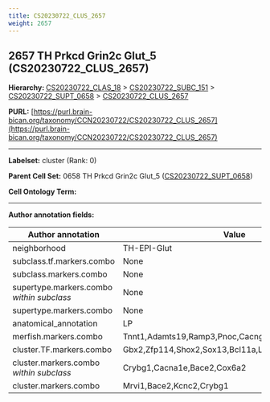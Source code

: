 ```yaml
---
title: CS20230722_CLUS_2657
weight: 2657
---
```

## 2657 TH Prkcd Grin2c Glut_5 (CS20230722_CLUS_2657)
<b>Hierarchy: </b>
[CS20230722_CLAS_18](../CS20230722_CLAS_18) >
[CS20230722_SUBC_151](../CS20230722_SUBC_151) >
[CS20230722_SUPT_0658](../CS20230722_SUPT_0658) >
[CS20230722_CLUS_2657](../CS20230722_CLUS_2657)

**PURL:** [https://purl.brain-bican.org/taxonomy/CCN20230722/CS20230722_CLUS_2657](https://purl.brain-bican.org/taxonomy/CCN20230722/CS20230722_CLUS_2657)

---


**Labelset:** cluster (Rank: 0)

**Parent Cell Set:** 0658 TH Prkcd Grin2c Glut_5 ([CS20230722_SUPT_0658](../CS20230722_SUPT_0658))



**Cell Ontology Term:** 

[MARKER GENES.]: #


---

[TRANSFERRED ANNOTATIONS.]: #


[AUTHOR ANNOTATION FIELDS.]: #


**Author annotation fields:**

| Author annotation | Value |
|-------------------|-------|
|neighborhood|TH-EPI-Glut|
|subclass.tf.markers.combo|None|
|subclass.markers.combo|None|
|supertype.markers.combo _within subclass_|None|
|supertype.markers.combo|None|
|anatomical_annotation|LP|
|merfish.markers.combo|Tnnt1,Adamts19,Ramp3,Pnoc,Cacng3,Gpc3,Adcy2,Nxph1|
|cluster.TF.markers.combo|Gbx2,Zfp114,Shox2,Sox13,Bcl11a,Lhx2|
|cluster.markers.combo _within subclass_|Crybg1,Cacna1e,Bace2,Cox6a2|
|cluster.markers.combo|Mrvi1,Bace2,Kcnc2,Crybg1|

